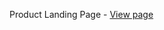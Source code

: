 Product Landing Page - [View page](https://douglasbarcellos.github.io/fcc-responsivewebdesign/product-landing-page/)
